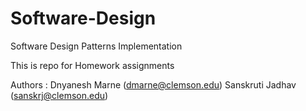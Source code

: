 # Software-Design
Software Design Patterns Implementation

This is repo for Homework assignments 


Authors :
Dnyanesh Marne (dmarne@clemson.edu)
Sanskruti Jadhav (sanskrj@clemson.edu)
